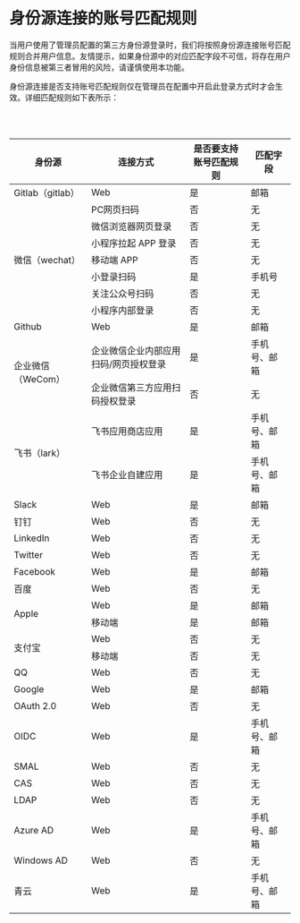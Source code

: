 # 身份源连接的账号匹配规则

<LastUpdated/>

当用户使用了管理员配置的第三方身份源登录时，我们将按照身份源连接账号匹配规则合并用户信息。友情提示，如果身份源中的对应匹配字段不可信，将存在用户身份信息被第三者冒用的风险，请谨慎使用本功能。

身份源连接是否支持账号匹配规则仅在管理员在配置中开启此登录方式时才会生效。详细匹配规则如下表所示：

<table>
  <thead>
    <tr>
      <th>身份源</th>
      <th>连接方式</th>
      <th>是否要支持账号匹配规则</th>
      <th>匹配字段</th>
      </tr>
  </thead>  <tr>
      <td>Gitlab（gitlab）</td>
      <td>Web</td>
      <td>是</td>
      <td>邮箱</td>
  </tr>
    <tr>
      <td rowspan=7>微信（wechat）</td>
      <td>PC网页扫码</td>
      <td>否</td>
      <td>无</td>
    </tr>
    <tr>
      <td>微信浏览器网页登录</td>
      <td>否</td>
      <td>无</td>
    </tr>
    <tr>
       <td>小程序拉起 APP 登录</td>
       <td>否</td>
       <td>无</td> 
    </tr>
    <tr>
       <td>移动端 APP </td>
       <td>否</td>
       <td>无</td> 
    </tr>
   <tr>
       <td>小登录扫码</td>
       <td>是</td>
       <td>手机号</td> 
    </tr>
   <tr>
       <td>关注公众号扫码 </td>
       <td>否</td>
       <td>无</td> 
    </tr>
   <tr>
       <td>小程序内部登录 </td>
       <td>否</td>
       <td>无</td> 
    </tr>
  <tr>
      <td>Github</td>
      <td>Web</td>
      <td>是</td>
      <td>邮箱</td>
  </tr><tr>
  <td rowspan='2' >企业微信（WeCom）</td>
    <td>企业微信企业内部应用扫码/网页授权登录</td>
    <td>是</td>
    <td>手机号、邮箱
</td>
  </tr><tr>
    <td>企业微信第三方应用扫码授权登录</td>
    <td>否</td>
    <td>无</td>
  </tr><tr>
  <td rowspan='2'>飞书（lark）</td>
    <td>飞书应用商店应用</td>
    <td>是</td>
    <td>手机号、邮箱</td>
  </tr><tr>
    <td>飞书企业自建应用</td>
    <td>是</td>
    <td>手机号、邮箱</td>
  </tr><tr>
  <td>Slack</td>
    <td>Web</td>
    <td>是</td>
    <td>邮箱</td>
  </tr><tr>
  <td>钉钉</td>
   <td>Web</td>
    <td>否</td>
    <td>无</td>
  </tr><tr>
  <td>LinkedIn</td>
  <td>Web</td>
    <td>否</td>
    <td>无</td>
  </tr><tr>
  <td>Twitter</td>
  <td>Web</td>
      <td>否</td>
    <td>无</td>
  </tr><tr>
  <td>Facebook</td>
  <td>Web</td>
      <td>是</td>
    <td>邮箱</td>
  </tr><tr>
  <td>百度</td>
  <td>Web</td>
      <td>否</td>
    <td>无</td>
  </tr><tr>
  <td rowspan='2'>Apple</td>
  <td>Web</td>
      <td>是</td>
    <td>邮箱</td>
  </tr><tr>
  <td>移动端</td>
      <td>是</td>
    <td>邮箱</td>
  </tr><tr>
  <td rowspan='2'>支付宝</td>
  <td>Web</td>
      <td>否</td>
    <td>无</td>
  </tr><tr>
<td>移动端</td>
 <td>否</td>
 <td>无</td>
  </tr><tr>
  <td>QQ</td>
  <td>Web</td>
      <td>否</td>
    <td>无</td>
  </tr><tr>
  <td>Google</td>
  <td>Web</td>
      <td>是</td>
    <td>邮箱</td>
  </tr><tr>
  <td>OAuth 2.0</td>
  <td>Web</td>
      <td>否</td>
    <td>无</td>
  </tr><tr>
  <td>OIDC</td>
  <td>Web</td>
      <td>是</td>
    <td>手机号、邮箱</td>
  </tr><tr>
  <td>SMAL</td>
  <td>Web</td>
      <td>否</td>
    <td>无</td>
  </tr><tr>
  <td>CAS</td>
  <td>Web</td>
      <td>否</td>
    <td>无</td>
  </tr><tr>
  <td>LDAP</td>
  <td>Web</td>
      <td>否</td>
    <td>无</td>
  </tr><tr>
  <td>Azure AD</td>
  <td>Web</td>
     <td>是</td>
    <td>手机号、邮箱</td>
  </tr><tr>
  <td>Windows AD</td>
  <td>Web</td>
      <td>否</td>
    <td>无</td>
  </tr><tr>
  <td>青云</td>
  <td>Web</td>
       <td>是</td>
    <td>手机号、邮箱</td>
  </tr>
</table>
